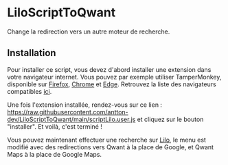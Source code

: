# LiloScriptToQwant
Change la redirection vers un autre moteur de recherche.

## Installation
Pour installer ce script, vous devez d'abord installer une extension dans votre navigateur internet. Vous pouvez par exemple utiliser TamperMonkey, disponible sur [Firefox](https://addons.mozilla.org/en-US/firefox/addon/tampermonkey/), [Chrome](https://chrome.google.com/webstore/detail/tampermonkey/dhdgffkkebhmkfjojejmpbldmpobfkfo) et [Edge](https://microsoftedge.microsoft.com/addons/detail/tampermonkey/iikmkjmpaadaobahmlepeloendndfphd). Retrouvez la liste des navigateurs compatibles [ici](https://www.tampermonkey.net/).

Une fois l'extension installée, rendez-vous sur ce lien : https://raw.githubusercontent.com/antton-dev/LiloScriptToQwant/main/scriptLilo.user.js et cliquez sur le bouton "installer".
Et voilà, c'est terminé ! 

Vous pouvez maintenant effectuer une recherche sur [Lilo](https://www.lilo.org/), le menu est modifié avec des redirections vers Qwant à la place de Google, et Qwant Maps à la place de Google Maps.

